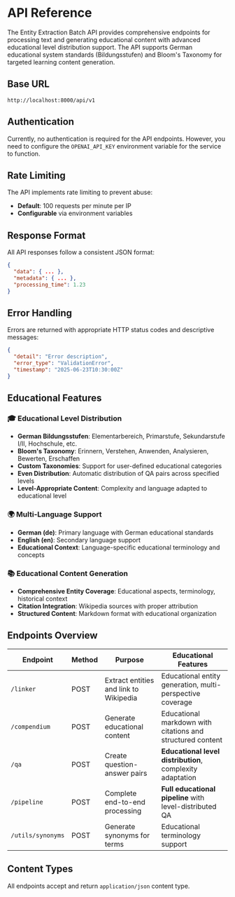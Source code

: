 # API Reference

The Entity Extraction Batch API provides comprehensive endpoints for processing text and generating educational content with advanced educational level distribution support. The API supports German educational system standards (Bildungsstufen) and Bloom's Taxonomy for targeted learning content generation.

## Base URL

```
http://localhost:8000/api/v1
```

## Authentication

Currently, no authentication is required for the API endpoints. However, you need to configure the `OPENAI_API_KEY` environment variable for the service to function.

## Rate Limiting

The API implements rate limiting to prevent abuse:
- **Default**: 100 requests per minute per IP
- **Configurable** via environment variables

## Response Format

All API responses follow a consistent JSON format:

```json
{
  "data": { ... },
  "metadata": { ... },
  "processing_time": 1.23
}
```

## Error Handling

Errors are returned with appropriate HTTP status codes and descriptive messages:

```json
{
  "detail": "Error description",
  "error_type": "ValidationError",
  "timestamp": "2025-06-23T10:30:00Z"
}
```

## Educational Features

### 🎓 Educational Level Distribution
- **German Bildungsstufen**: Elementarbereich, Primarstufe, Sekundarstufe I/II, Hochschule, etc.
- **Bloom's Taxonomy**: Erinnern, Verstehen, Anwenden, Analysieren, Bewerten, Erschaffen
- **Custom Taxonomies**: Support for user-defined educational categories
- **Even Distribution**: Automatic distribution of QA pairs across specified levels
- **Level-Appropriate Content**: Complexity and language adapted to educational level

### 🌍 Multi-Language Support
- **German (de)**: Primary language with German educational standards
- **English (en)**: Secondary language support
- **Educational Context**: Language-specific educational terminology and concepts

### 📚 Educational Content Generation
- **Comprehensive Entity Coverage**: Educational aspects, terminology, historical context
- **Citation Integration**: Wikipedia sources with proper attribution
- **Structured Content**: Markdown format with educational organization

## Endpoints Overview

| Endpoint | Method | Purpose | Educational Features |
|----------|--------|---------|---------------------|
| `/linker` | POST | Extract entities and link to Wikipedia | Educational entity generation, multi-perspective coverage |
| `/compendium` | POST | Generate educational content | Educational markdown with citations and structured content |
| `/qa` | POST | Create question-answer pairs | **Educational level distribution**, complexity adaptation |
| `/pipeline` | POST | Complete end-to-end processing | **Full educational pipeline** with level-distributed QA |
| `/utils/synonyms` | POST | Generate synonyms for terms | Educational terminology support |

## Content Types

All endpoints accept and return `application/json` content type.

